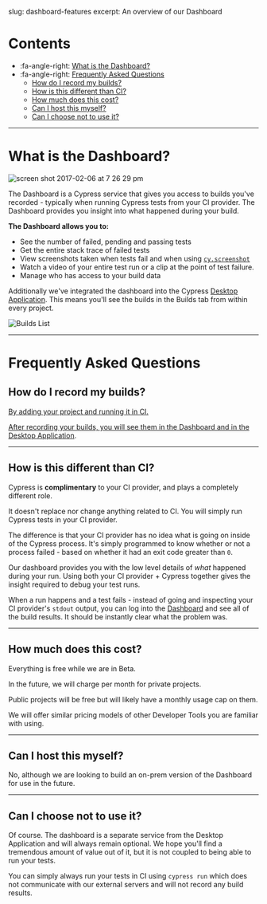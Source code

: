 slug: dashboard-features
excerpt: An overview of our Dashboard

# Contents

- :fa-angle-right: [What is the Dashboard?](#section-what-is-the-dashboard-)
- :fa-angle-right: [Frequently Asked Questions](#section-frequently-asked-questions)
  - [How do I record my builds?](#section-how-do-i-record-my-builds)
  - [How is this different than CI?](#section-how-is-this-different-than-ci-)
  - [How much does this cost?](#section-how-much-does-this-cost-)
  - [Can I host this myself?](#section-can-i-host-this-myself-)
  - [Can I choose not to use it?](#section-can-i-choose-not-to-use-it-)

***

# What is the Dashboard?

![screen shot 2017-02-06 at 7 26 29 pm](https://cloud.githubusercontent.com/assets/1268976/22672483/47258924-eca2-11e6-8544-268c777c46aa.png)

The Dashboard is a Cypress service that gives you access to builds you've recorded - typically when running Cypress tests from your CI provider. The Dashboard provides you insight into what happened during your build.

**The Dashboard allows you to:**

- See the number of failed, pending and passing tests
- Get the entire stack trace of failed tests
- View screenshots taken when tests fail and when using [`cy.screenshot`](https://on.cypress.io/api/screenshot)
- Watch a video of your entire test run or a clip at the point of test failure.
- Manage who has access to your build data

Additionally we've integrated the dashboard into the Cypress [Desktop Application](https://on.cypress.io/guides/installing-and-running). This means you'll see the builds in the Builds tab from within every project.

![Builds List](https://cloud.githubusercontent.com/assets/1271364/22701577/fab631d0-ed2b-11e6-8ee1-f57a89013658.png)

***

# Frequently Asked Questions

## How do I record my builds?

[By adding your project and running it in CI.](https://on.cypress.io/guides/projects)

[After recording your builds, you will see them in the Dashboard and in the Desktop Application](https://on.cypress.io/guides/projects).

***

## How is this different than CI?

Cypress is **complimentary** to your CI provider, and plays a completely different role.

It doesn't replace nor change anything related to CI. You will simply run Cypress tests in your CI provider.

The difference is that your CI provider has no idea what is going on inside of the Cypress process. It's simply programmed to know whether or not a process failed - based on whether it had an exit code greater than `0`.

Our dashboard provides you with the low level details of *what* happened during your run. Using both your CI provider + Cypress together gives the insight required to debug your test runs.

When a run happens and a test fails - instead of going and inspecting your CI provider's `stdout` output, you can log into the [Dashboard](https://on.cypress.io/dashboard) and see all of the build results. It should be instantly clear what the problem was.

***

## How much does this cost?

Everything is free while we are in Beta.

In the future, we will charge per month for private projects.

Public projects will be free but will likely have a monthly usage cap on them.

We will offer similar pricing models of other Developer Tools you are familiar with using.

***

## Can I host this myself?

No, although we are looking to build an on-prem version of the Dashboard for use in the future.

***

## Can I choose not to use it?

Of course. The dashboard is a separate service from the Desktop Application and will always remain optional. We hope you'll find a tremendous amount of value out of it, but it is not coupled to being able to run your tests.

You can simply always run your tests in CI using `cypress run` which does not communicate with our external servers and will not record any build results.
